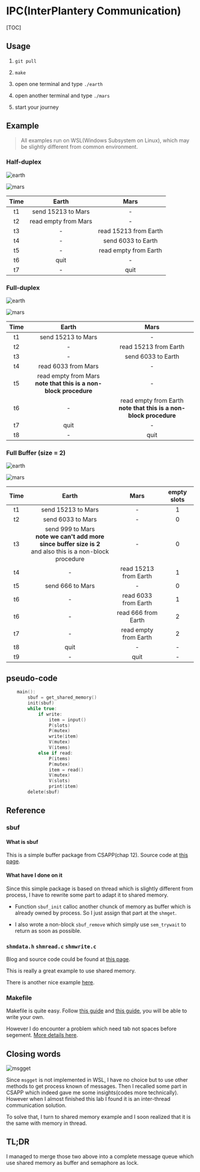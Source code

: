 # IPC(InterPlantery Communication)

[TOC]

## Usage

1. ```git pull```

2. ```make```

3. open one terminal and type ```./earth```

4. open another terminal and type ```./mars```

5. start your journey

## Example

> All examples run on WSL(Windows Subsystem on Linux), which may be slightly different from common environment.

### Half-duplex

![earth](https://github.com/thekingofcity/OS/blob/lab1/lab1.earth.oneside.PNG)

![mars](https://github.com/thekingofcity/OS/blob/lab1/lab1.mars.oneside.PNG)

|Time|Earth|Mars|
|:---:|:---:|:---:|
|t1|send 15213 to Mars|-|
|t2|read empty from Mars|-|
|t3|-|read 15213 from Earth|
|t4|-|send 6033 to Earth|
|t5|-|read empty from Earth|
|t6|quit|-|
|t7|-|quit|

### Full-duplex
![earth](https://github.com/thekingofcity/OS/blob/lab1/lab1.earth.PNG)

![mars](https://github.com/thekingofcity/OS/blob/lab1/lab1.mars.PNG)

|Time|Earth|Mars|
|:---:|:---:|:---:|
|t1|send 15213 to Mars|-|
|t2|-|read 15213 from Earth|
|t3|-|send 6033 to Earth|
|t4|read 6033 from Mars|-|
|t5|read empty from Mars<br><b>note that this is a non-block procedure</b>|-|
|t6|-|read empty from Earth<br><b>note that this is a non-block procedure</b>|
|t7|quit|-|
|t8|-|quit|

### Full Buffer (size = 2)

![earth](https://github.com/thekingofcity/OS/blob/lab1/lab1.earth.fullbuffer.PNG)

![mars](https://github.com/thekingofcity/OS/blob/lab1/lab1.mars.fullbuffer.PNG)

|Time|Earth|Mars|empty slots|
|:---:|:---:|:---:|:---:|
|t1|send 15213 to Mars|-|1|
|t2|send 6033 to Mars|-|0|
|t3|send 999 to Mars<br><b>note we can't add more since buffer size is 2</b><br>and also this is a non-block procedure|-|0|
|t4|-|read 15213 from Earth|1|
|t5|send 666 to Mars|-|0|
|t6|-|read 6033 from Earth|1|
|t6|-|read 666 from Earth|2|
|t7|-|read empty from Earth|2|
|t8|quit|-|-|
|t9|-|quit|-|

## pseudo-code

```c
    main():
        sbuf = get_shared_memory()
        init(sbuf)
        while true:
            if write:
                item = input()
                P(slots)
                P(mutex)
                write(item)
                V(mutex)
                V(items)
            else if read:
                P(items)
                P(mutex)
                item = read()
                V(mutex)
                V(slots)
                print(item)
        delete(sbuf)
```

## Reference

### sbuf

#### What is sbuf

This is a simple buffer package from CSAPP(chap 12). Source code at [this page][1].

#### What have I done on it

Since this simple package is based on thread which is slightly different from process, I have to rewrite some part to adapt it to shared memory.

* Function ```sbuf_init``` calloc another chunck of memory as buffer which is already owned by process. So I just assign that part at the ```shmget```.

* I also wrote a non-block ```sbuf_remove``` which simply use ```sem_trywait``` to return as soon as possible.

### ```shmdata.h``` ```shmread.c``` ```shmwrite.c```

Blog and source code could be found at [this page][2].

This is really a great example to use shared memory.

There is another nice example [here][6].

### Makefile

Makefile is quite easy. Follow [this guide][4] and [this guide][5], you will be able to write your own.

However I do encounter a problem which need tab not spaces before segement. [More details here][3].

## Closing words

![msgget](https://github.com/thekingofcity/OS/blob/lab1/lab1.msgget.PNG)

Since ```msgget``` is not implemented in WSL, I have no choice but to use other methods to get process known of messages. Then I recalled some part in CSAPP which indeed gave me some insights(codes more technically). However when I almost finished this lab I found it is an inter-thread communication solution.

To solve that, I turn to shared memory example and I soon realized that it is the same with memory in thread.

## TL;DR

I managed to merge those two above into a complete message queue which use shared memory as buffer and semaphore as lock.

[1]: http://csapp.cs.cmu.edu/public/code.html

[2]: https://www.cnblogs.com/52php/p/5861372.html

[3]: https://blog.csdn.net/limanjihe/article/details/52231243

[4]: https://www.cnblogs.com/owlman/p/5514724.html

[5]: https://blog.csdn.net/yychuyu/article/details/79950414

[6]: https://www.cnblogs.com/52php/p/5861372.html